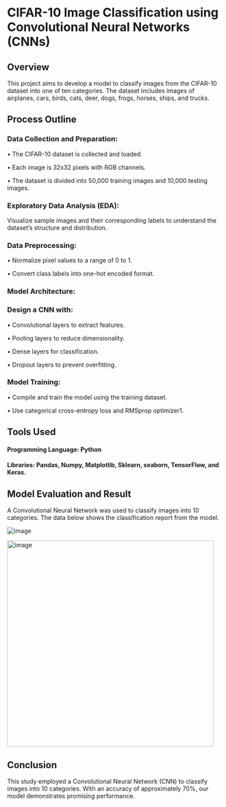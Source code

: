# CIFAR-10 Image Classification using Convolutional Neural Networks (CNNs)

## Overview
This project aims to develop a model to classify images from the CIFAR-10 dataset into one of ten categories. The dataset includes images of airplanes, cars, birds, cats, deer, dogs, frogs, horses, ships, and trucks.

## Process Outline

### Data Collection and Preparation:

•	The CIFAR-10 dataset is collected and loaded.

•	Each image is 32x32 pixels with RGB channels.

•	The dataset is divided into 50,000 training images and 10,000 testing images.

### Exploratory Data Analysis (EDA):

Visualize sample images and their corresponding labels to understand the dataset’s structure and distribution.

### Data Preprocessing:

•	Normalize pixel values to a range of 0 to 1.

•	Convert class labels into one-hot encoded format.

### Model Architecture:

### Design a CNN with:

•	Convolutional layers to extract features.

•	Pooling layers to reduce dimensionality.

•	Dense layers for classification.

•	Dropout layers to prevent overfitting.

### Model Training:

•	Compile and train the model using the training dataset.

•	Use categorical cross-entropy loss and RMSprop optimizer1.

## Tools Used

#### Programming Language: Python

#### Libraries: Pandas, Numpy, Matplotlib, Sklearn, seaborn, TensorFlow, and Keras.

## Model Evaluation and Result

A Convolutional Neural Network was used to classify images into 10 categories. The data below shows the classification report from the model.

![image](https://github.com/Dherneyboy/Image-Classification-using-CNNs/assets/148950017/82198a42-6764-41b2-aa10-26b77bc3504c)



 <img width="482" alt="image" src="https://github.com/Dherneyboy/Image-Classification-using-CNNs/assets/148950017/c7890f07-94a9-4fd4-9c28-05b6a0b22c2d">

 
## Conclusion

This study employed a Convolutional Neural Network (CNN) to classify images into 10 categories. With an accuracy of approximately 70%, our model demonstrates promising performance.


